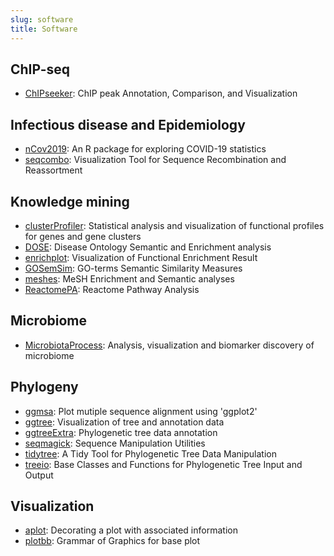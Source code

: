 ```yaml
---
slug: software
title: Software
---
```



## ChIP-seq

+ [ChIPseeker](https://www.bioconductor.org/packages/ChIPseeker): ChIP peak Annotation, Comparison, and Visualization

## Infectious disease and Epidemiology

+ [nCov2019](https://github.com/YuLab-SMU/nCov2019): An R package for exploring COVID-19 statistics
+ [seqcombo](https://www.bioconductor.org/packages/seqcombo): Visualization Tool for Sequence Recombination and Reassortment


## Knowledge mining

+ [clusterProfiler](https://www.bioconductor.org/packages/clusterProfiler): Statistical analysis and visualization of functional profiles for genes and gene clusters
+ [DOSE](https://www.bioconductor.org/packages/DOSE): Disease Ontology Semantic and Enrichment analysis
+ [enrichplot](https://www.bioconductor.org/packages/enrichplot): Visualization of Functional Enrichment Result
+ [GOSemSim](https://www.bioconductor.org/packages/GOSemSim): GO-terms Semantic Similarity Measures
+ [meshes](https://www.bioconductor.org/packages/meshes): MeSH Enrichment and Semantic analyses
+ [ReactomePA](https://www.bioconductor.org/packages/ReactomePA): Reactome Pathway Analysis

## Microbiome 

+ [MicrobiotaProcess](https://www.bioconductor.org/packages/MicrobiotaProcess): Analysis, visualization and biomarker discovery of microbiome 


## Phylogeny

+ [ggmsa](https://cran.r-project.org/package=ggmsa): Plot mutiple sequence alignment using 'ggplot2'
+ [ggtree](https://www.bioconductor.org/packages/ggtree): Visualization of tree and annotation data
+ [ggtreeExtra](https://www.bioconductor.org/packages/ggtreeExtra): Phylogenetic tree data annotation
+ [seqmagick](https://cran.r-project.org/package=seqmagick): Sequence Manipulation Utilities
+ [tidytree](https://cran.r-project.org/package=tidytree): A Tidy Tool for Phylogenetic Tree Data Manipulation
+ [treeio](https://www.bioconductor.org/packages/): Base Classes and Functions for Phylogenetic Tree Input and Output



## Visualization

+ [aplot](https://cran.r-project.org/package=aplot): Decorating a plot with associated information
+ [plotbb](https://github.com/YuLab-SMU/plotbb): Grammar of Graphics for base plot

